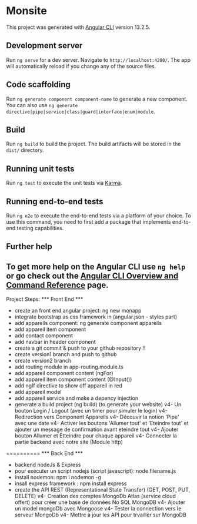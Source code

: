 # Monsite

This project was generated with [Angular CLI](https://github.com/angular/angular-cli) version 13.2.5.

## Development server

Run `ng serve` for a dev server. Navigate to `http://localhost:4200/`. The app will automatically reload if you change any of the source files.

## Code scaffolding

Run `ng generate component component-name` to generate a new component. You can also use `ng generate directive|pipe|service|class|guard|interface|enum|module`.

## Build

Run `ng build` to build the project. The build artifacts will be stored in the `dist/` directory.

## Running unit tests

Run `ng test` to execute the unit tests via [Karma](https://karma-runner.github.io).

## Running end-to-end tests

Run `ng e2e` to execute the end-to-end tests via a platform of your choice. To use this command, you need to first add a package that implements end-to-end testing capabilities.

## Further help

To get more help on the Angular CLI use `ng help` or go check out the [Angular CLI Overview and Command Reference](https://angular.io/cli) page.
----------------------------

Project Steps:
*** Front End ***
- create an front end angular project: ng new monapp
- integrate bootstrap as css framework in (angular.json - styles part)
- add appareils component: ng generate component appareils
- add appareil item component
- add contact component
- add navbar in header component
- create a git commit & push to your github repository !! 
- create version1 branch and push to github
- create version2 branch
- add routing module in app-routing.module.ts
- add appareil component content (ngFor)
- add appareil item component content (@Input())
- add ngIf directive to show off appareil in red
- add appareil model
- add appareil service and make a depency injection
- generate a build project (ng build) (to generate your website)
v4- Un bouton Login / Logout (avec un timer pour simuler le login)
v4- Redirection vers Component Appareils
v4- Découvir la notion 'Pipe' avec une date
v4- Activer les boutons 'Allumer tout' et 'Eteindre tout' et ajouter un message de confirmation avant eteindre tout
v4- Ajouter bouton Allumer et Etteindre pour chaque appareil
v4- Connecter la partie backend avec notre site (Module http)

==========
*** Back End ***
- backend nodeJs & Express
- pour exécuter un script nodejs (script javascript): node filename.js
- install nodemon: npm i nodemon -g
- insall express framework : npm install express
- create the API REST (Representational State Transfer) (GET, POST, PUT, DELETE)
v4- Creation des comptes MongoDb Atlas (service cloud offert) pour créer une base de données No SQL MongoDB
v4- Ajouter un model mongoDb avec Mongoose
v4- Tester la  connection vers le serveur MongoDb
v4- Mettre à jour les API pour trvailler sur MongoDB
